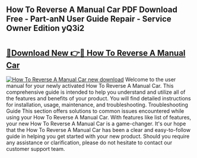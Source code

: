 ## How To Reverse A Manual Car PDF Download Free - Part-anN User Guide Repair - Service Owner Edition yQ3i2

# <h2><a href="http://bc24747.oget.top/?id=How+To+Reverse+A+Manual+Car">🔗Download New 👉🔴 How To Reverse A Manual Car</a></h2>

[![How To Reverse A Manual Car new download](https://i.imgur.com/5g1atiW.png)](http://bc24747.oget.top/?id=How+To+Reverse+A+Manual+Car)
Welcome to the user manual for your newly activated How To Reverse A Manual Car. This comprehensive guide is intended to help you understand and utilize all of the features and benefits of your product. You will find detailed instructions for installation, usage, maintenance, and troubleshooting. Troubleshooting Guide This section offers solutions to common issues encountered while using your How To Reverse A Manual Car. With features like list of features, your new How To Reverse A Manual Car is a game-changer. It's our hope that the How To Reverse A Manual Car has been a clear and easy-to-follow guide in helping you get started with your new product. Should you require any assistance or clarification, please do not hesitate to contact our customer support team.

